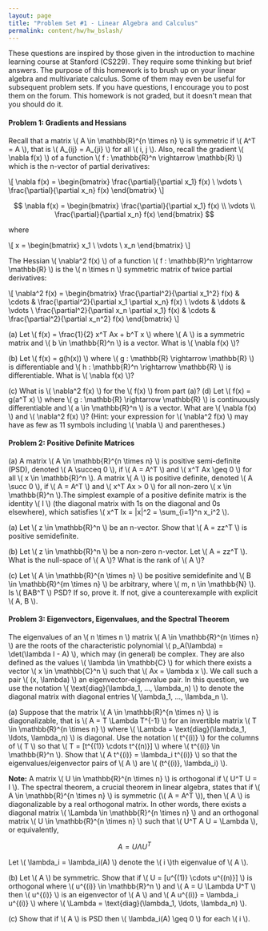 ```yaml
---
layout: page
title: "Problem Set #1 - Linear Algebra and Calculus"
permalink: content/hw/hw_bslash/
---
```


These questions are inspired by those given in the introduction to machine learning course at Stanford (CS229). They require some thinking but brief answers. The purpose of this homework is to brush up on your linear algebra and multivariate calculus. Some of them may even be useful for subsequent problem sets. If you have questions, I encourage you to post them on the forum. This homework is not graded, but it doesn't mean that you should do it.

#### Problem 1: Gradients and Hessians

Recall that a matrix \\( A \in \mathbb{R}^{n \times n} \\) is symmetric if \\( A^T = A \\), that is \\( A_{ij} = A_{ji} \\) for all \\( i, j \\). Also, recall the gradient \\( \nabla f(x) \\) of a function \\( f : \mathbb{R}^n \rightarrow \mathbb{R} \\) which is the n-vector of partial derivatives:

\\[ \nabla f(x) = \begin{bmatrix} \frac{\partial}{\partial x_1} f(x) \\ \vdots \\ \frac{\partial}{\partial x_n} f(x) \end{bmatrix} \\]

$$ \nabla f(x) = \begin{bmatrix} \frac{\partial}{\partial x_1} f(x) \\ \vdots \\ \frac{\partial}{\partial x_n} f(x) \end{bmatrix} $$

where

\\[ x = \begin{bmatrix} x_1 \\ \vdots \\ x_n \end{bmatrix} \\]

The Hessian \\( \nabla^2 f(x) \\) of a function \\( f : \mathbb{R}^n \rightarrow \mathbb{R} \\) is the \\( n \times n \\) symmetric matrix of twice partial derivatives:

\\[ \nabla^2 f(x) = \begin{bmatrix} \frac{\partial^2}{\partial x_1^2} f(x) & \cdots & \frac{\partial^2}{\partial x_1 \partial x_n} f(x) \\ \vdots & \ddots & \vdots \\ \frac{\partial^2}{\partial x_n \partial x_1} f(x) & \cdots & \frac{\partial^2}{\partial x_n^2} f(x) \end{bmatrix} \\]

(a) Let \\( f(x) = \frac{1}{2} x^T Ax + b^T x \\) where \\( A \\) is a symmetric matrix and \\( b \in \mathbb{R}^n \\) is a vector. What is \\( \nabla f(x) \\)?

(b) Let \\( f(x) = g(h(x)) \\) where \\( g : \mathbb{R} \rightarrow \mathbb{R} \\) is differentiable and \\( h : \mathbb{R}^n \rightarrow \mathbb{R} \\) is differentiable. What is \\( \nabla f(x) \\)?

(c) What is \\( \nabla^2 f(x) \\) for the \\( f(x) \\) from part (a)?
(d) Let \\( f(x) = g(a^T x) \\) where \\( g : \mathbb{R} \rightarrow \mathbb{R} \\) is continuously differentiable and \\( a \in \mathbb{R}^n \\) is a vector. What are \\( \nabla f(x) \\) and \\( \nabla^2 f(x) \\)? (Hint: your expression for \\( \nabla^2 f(x) \\) may have as few as 11 symbols including \\( \nabla \\) and parentheses.)

#### Problem 2: Positive Definite Matrices

(a) A matrix \\( A \in \mathbb{R}^{n \times n} \\) is positive semi-definite (PSD), denoted \\( A \succeq 0 \\), if \\( A = A^T \\) and \\( x^T Ax \geq 0 \\) for all \\( x \in \mathbb{R}^n \\). A matrix \\( A \\) is positive definite, denoted \\( A \succ 0 \\), if \\( A = A^T \\) and \\( x^T Ax > 0 \\) for all non-zero \\( x \in \mathbb{R}^n \\).The simplest example of a positive definite matrix is the identity \\( I \\) (the diagonal matrix with 1s on the diagonal and 0s elsewhere), which satisfies \\( x^T Ix = \|x\|^2 = \sum_{i=1}^n x_i^2 \\).

(a) Let \\( z \in \mathbb{R}^n \\) be an n-vector. Show that \\( A = zz^T \\) is positive semidefinite.

(b) Let \\( z \in \mathbb{R}^n \\) be a non-zero n-vector. Let \\( A = zz^T \\). What is the null-space of \\( A \\)? What is the rank of \\( A \\)?

(c) Let \\( A \in \mathbb{R}^{n \times n} \\) be positive semidefinite and \\( B \in \mathbb{R}^{m \times n} \\) be arbitrary, where \\( m, n \in \mathbb{N} \\). Is \\( BAB^T \\) PSD? If so, prove it. If not, give a counterexample with explicit \\( A, B \\).

#### Problem 3: Eigenvectors, Eigenvalues, and the Spectral Theorem

The eigenvalues of an \\( n \times n \\) matrix \\( A \in \mathbb{R}^{n \times n} \\) are the roots of the characteristic polynomial \\( p_A(\lambda) = \det(\lambda I - A) \\), which may (in general) be complex. They are also defined as the values \\( \lambda \in \mathbb{C} \\) for which there exists a vector \\( x \in \mathbb{C}^n \\) such that \\( Ax = \lambda x \\). We call such a pair \\( (x, \lambda) \\) an eigenvector-eigenvalue pair. In this question, we use the notation \\( \text{diag}(\lambda_1, ..., \lambda_n) \\) to denote the diagonal matrix with diagonal entries \\( \lambda_1, ..., \lambda_n \\).


(a) Suppose that the matrix \\( A \in \mathbb{R}^{n \times n} \\) is diagonalizable, that is \\( A = T \Lambda T^{-1} \\) for an invertible matrix \\( T \in \mathbb{R}^{n \times n} \\) where \\( \Lambda = \text{diag}(\lambda_1, \ldots, \lambda_n) \\) is diagonal. Use the notation \\( t^{(i)} \\) for the columns of \\( T \\) so that \\( T = [t^{(1)} \cdots t^{(n)}] \\) where \\( t^{(i)} \in \mathbb{R}^n \\). Show that \\( A t^{(i)} = \lambda_i t^{(i)} \\) so that the eigenvalues/eigenvector pairs of \\( A \\) are \\( (t^{(i)}, \lambda_i) \\).

**Note:** A matrix \\( U \in \mathbb{R}^{n \times n} \\) is orthogonal if \\( U^T U = I \\). The spectral theorem, a crucial theorem in linear algebra, states that if \\( A \in \mathbb{R}^{n \times n} \\) is symmetric (\\( A = A^T \\)), then \\( A \\) is diagonalizable by a real orthogonal matrix. In other words, there exists a diagonal matrix \\( \Lambda \in \mathbb{R}^{n \times n} \\) and an orthogonal matrix \\( U \in \mathbb{R}^{n \times n} \\) such that \\( U^T A U = \Lambda \\), or equivalently, 

$$ A = U \Lambda U^T $$

Let \\( \lambda_i = \lambda_i(A) \\) denote the \\( i \\)th eigenvalue of \\( A \\).


(b) Let \\( A \\) be symmetric. Show that if \\( U = [u^{(1)} \cdots  u^{(n)}] \\) is orthogonal where \\( u^{(i)} \in \mathbb{R}^n \\) and \\( A = U \Lambda U^T \\) then \\( u^{(i)} \\) is an eigenvector of \\( A \\) and \\( A u^{(i)} = \lambda_i u^{(i)} \\) where \\( \Lambda = \text{diag}(\lambda_1, \ldots, \lambda_n) \\).

(c) Show that if \\( A \\) is PSD then \\( \lambda_i(A) \geq 0 \\) for each \\( i \\).
